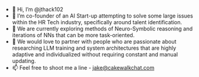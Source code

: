 - 👋 Hi, I’m @jthack102
- 👀 I’m co-founder of an AI Start-up attempting to solve some large issues within the HR Tech industry, specifically around talent identification.
- 🌱 We are currently exploring methods of Neuro-Symbolic reasoning and iterations of NNs that can be more task-oriented.
- 💞️ We would love to partner with people who are passionate about researching LLM training and system architectures that are highly adaptive and individualized without requiring constant and manual updating.
- 📫 Feel free to shoot me a line - jake@cakewalkchat.com
<!---
jthack102/jthack102 is a ✨ special ✨ repository because its `README.md` (this file) appears on your GitHub profile.
You can click the Preview link to take a look at your changes.
--->
